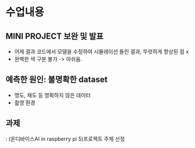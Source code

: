 # 수업내용
## MINI PROJECT 보완 및 발표
* 어제 결과 코드에서 모델을 수정하여 시뮬레이션 돌린 결과, 뚜렷하게 향상된 점 x
* 완벽한 색 구분 불가 -> 아쉬움.

## 예측한 원인: 불명확한 dataset
* 명도, 채도 등 명확하지 않은 데이터
* 촬영 환경

## 과제
: (온디바이스AI in raspberry pi 5)프로젝트 주제 선정
